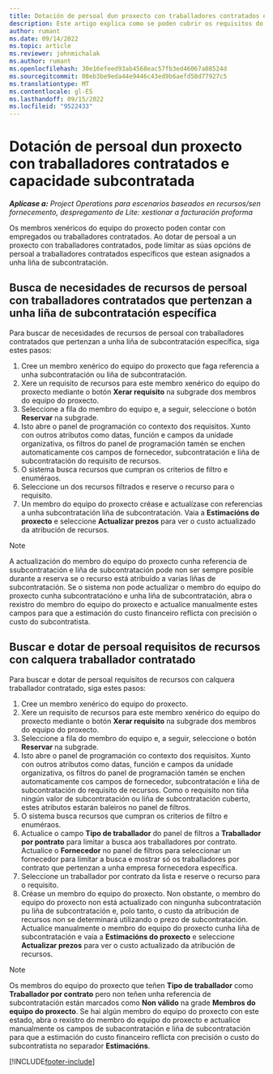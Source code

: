 ```yaml
---
title: Dotación de persoal dun proxecto con traballadores contratados e capacidade subcontratada
description: Este artigo explica como se poden cubrir os requisitos do proxecto mediante traballadores contratados ou capacidade subcontratada en Microsoft Dynamics 365 Project Operations.
author: rumant
ms.date: 09/14/2022
ms.topic: article
ms.reviewer: johnmichalak
ms.author: rumant
ms.openlocfilehash: 30e16efeed93ab4568eac57fb3ed46067a08524d
ms.sourcegitcommit: 08eb3be9eda44e9446c43ed9b6aefd58d77927c5
ms.translationtype: MT
ms.contentlocale: gl-ES
ms.lasthandoff: 09/15/2022
ms.locfileid: "9522433"
---
```

# <a name="staffing-a-project-with-contract-workers-and-subcontracted-capacity"></a>Dotación de persoal dun proxecto con traballadores contratados e capacidade subcontratada

_**Aplícase a:** Project Operations para escenarios baseados en recursos/sen fornecemento, despregamento de Lite: xestionar a facturación proforma_

Os membros xenéricos do equipo do proxecto poden contar con empregados ou traballadores contratados. Ao dotar de persoal a un proxecto con traballadores contratados, pode limitar as súas opcións de persoal a traballadores contratados específicos que estean asignados a unha liña de subcontratación. 

## <a name="search-for-staff-resource-requirements-with-contract-workers-that-belong-to-a-specific-subcontract-line"></a>Busca de necesidades de recursos de persoal con traballadores contratados que pertenzan a unha liña de subcontratación específica

Para buscar de necesidades de recursos de persoal con traballadores contratados que pertenzan a unha liña de subcontratación específica, siga estes pasos:

1. Cree un membro xenérico do equipo do proxecto que faga referencia a unha subcontratación ou liña de subcontratación.
2. Xere un requisito de recursos para este membro xenérico do equipo do proxecto mediante o botón **Xerar requisito** na subgrade dos membros do equipo do proxecto.
3. Seleccione a fila do membro do equipo e, a seguir, seleccione o botón **Reservar** na subgrade. 
4. Isto abre o panel de programación co contexto dos requisitos. Xunto con outros atributos como datas, función e campos da unidade organizativa, os filtros do panel de programación tamén se enchen automaticamente cos campos de fornecedor, subcontratación e liña de subcontratación do requisito de recursos.
5. O sistema busca recursos que cumpran os criterios de filtro e enuméraos. 
6. Seleccione un dos recursos filtrados e reserve o recurso para o requisito. 
7. Un membro do equipo do proxecto créase e actualízase con referencias a unha subcontratación liña de subcontratación. Vaia a **Estimacións do proxecto** e seleccione **Actualizar prezos** para ver o custo actualizado da atribución de recursos. 

> [!NOTE]
> A actualización do membro do equipo do proxecto cunha referencia de ssubcontratación e liña de subcontratación pode non ser sempre posible durante a reserva se o recurso está atribuído a varias liñas de subcontratación. Se o sistema non pode actualizar o membro do equipo do proxecto cunha subcontratacióno e unha liña de subcontratación, abra o rexistro do membro do equipo do proxecto e actualice manualmente estes campos para que a estimación do custo financeiro reflicta con precisión o custo do subcontratista.

## <a name="search-for-and-staff-resource-requirements-with-any-contract-worker"></a>Buscar e dotar de persoal requisitos de recursos con calquera traballador contratado

Para buscar e dotar de persoal requisitos de recursos con calquera traballador contratado, siga estes pasos:

1. Cree un membro xenérico do equipo do proxecto.
2. Xere un requisito de recursos para este membro xenérico do equipo do proxecto mediante o botón **Xerar requisito** na subgrade dos membros do equipo do proxecto.
3. Seleccione a fila do membro do equipo e, a seguir, seleccione o botón **Reservar** na subgrade. 
4. Isto abre o panel de programación co contexto dos requisitos. Xunto con outros atributos como datas, función e campos da unidade organizativa, os filtros do panel de programación tamén se enchen automaticamente cos campos de fornecedor, subcontratación e liña de subcontratación do requisito de recursos. Como o requisito non tiña ningún valor de subcontratación ou liña de subcontratación cuberto, estes atributos estarán baleiros no panel de filtros.
5. O sistema busca recursos que cumpran os criterios de filtro e enuméraos.
6. Actualice o campo **Tipo de traballador** do panel de filtros a **Traballador por pontrato** para limitar a busca aos traballadores por contrato. Actualice o **Fornecedor** no panel de filtros para seleccionar un fornecedor para limitar a busca e mostrar só os traballadores por contrato que pertenzan a unha empresa fornecedora específica.
7. Seleccione un traballador por contrato da lista e reserve o recurso para o requisito.
8. Créase un membro do equipo do proxecto. Non obstante, o membro do equipo do proxecto non está actualizado con ningunha subcontratación pu liña de subcontratación e, polo tanto, o custo da atribución de recursos non se determinará utilizando o prezo de subcontratación. Actualice manualmente o membro do equipo do proxecto cunha liña de subcontratación e vaia a **Estimacións do proxecto** e seleccione **Actualizar prezos** para ver o custo actualizado da atribución de recursos.

> [!NOTE]
> Os membros do equipo do proxecto que teñen **Tipo de traballador** como **Traballador por contrato** pero non teñen unha referencia de subcontratación están marcados como **Non válido** na grade **Membros do equipo do proxecto**. Se hai algún membro do equipo do proxecto con este estado, abra o rexistro do membro do equipo do proxecto e actualice manualmente os campos de subacontratación e liña de subcontratación para que a estimación do custo financeiro reflicta con precisión o custo do subcontratista no separador **Estimacións**. 


[!INCLUDE[footer-include](../../includes/footer-banner.md)]
